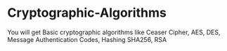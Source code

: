 # Cryptographic-Algorithms
You will get Basic cryptographic algorithms like Ceaser Cipher, AES, DES, Message Authentication Codes, Hashing SHA256, RSA
